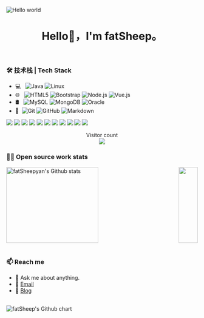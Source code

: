 <br>

<img src="https://raw.githubusercontent.com/sagar-viradiya/sagar-viradiya/master/resources/banner.png" alt="Hello world">

<br>

<h1><center>Hello👋，I'm fatSheep。</center></h1>

[](https://github-widgetbox.vercel.app/api/profile?username=1677883418&data=followers,repositories,stars,commits)

<br>

### 🛠 技术栈 | Tech Stack

- 💻 &#160; ![Java](https://img.shields.io/badge/-Java-333333?style=flat&logo=Java&logoColor=007396)
![Linux](https://img.shields.io/badge/-Linux-333333?style=flat&logo=Linux&logoColor=FCC624)
- 🌐 &#160; ![HTML5](https://img.shields.io/badge/-HTML5-333333?style=flat&logo=HTML5)
![Bootstrap](https://img.shields.io/badge/-Bootstrap-333333?style=flat&logo=bootstrap&logoColor=563D7C)
![Node.js](https://img.shields.io/badge/-Node.js-333333?style=flat&logo=node.js)
![Vue.js](https://img.shields.io/badge/-VueJS-333333?style=flat&logo=Vue.js)
- 🛢 &#160; ![MySQL](https://img.shields.io/badge/-MySQL-333333?style=flat&logo=mysql)
![MongoDB](https://img.shields.io/badge/-MongoDB-333333?style=flat&logo=mongodb)
![Oracle](https://img.shields.io/badge/-Oracle-333333?style=flat&logo=Oracle)
- 🔧 &#160;![Git](https://img.shields.io/badge/-Git-333333?style=flat&logo=git)
![GitHub](https://img.shields.io/badge/-GitHub-333333?style=flat&logo=github)
![Markdown](https://img.shields.io/badge/-Markdown-333333?style=flat&logo=markdown)

 <p>
  <img src="http://views.whatilearened.today/views/github/1677883418/views.svg"/>
  <a href="https://github.com/1677883418/"><img src="https://img.shields.io/github/followers/1677883418?color=%234CC61E&label=GitHub%20Followers%20%3A"/></a>
  <a href="https://github.com/1677883418/"><img src="https://badges.frapsoft.com/os/v2/open-source.svg?v=103"/></a>
  <a href="mailto:zxy167788318@gmail.com"><img src="https://img.shields.io/badge/Ask%20me-anything-1abc9c.svg"/></a>
  <a href="https://cn.vuejs.org/"><img src="https://img.shields.io/badge/Front End-ReactJS-42b883"/></a>
  <a href="https://www.java.com/"><img src="https://img.shields.io/badge/Back End-Java-f55247"/></a>
  <a href="https://mariadb.org/"><img src="https://img.shields.io/badge/Database-Mysql-orange"/></a>
  <a href="https://shields.io/"><img src="https://img.shields.io/badge/badges-awesome-green.svg"/></a>
  <!--<a href="https://www.linkedin.com/in/maitong-yan-a88059148/"><img src="https://img.shields.io/badge/LinkedIn-contact%20me-blue"></a>-->
  <a href="https://blog.lystu.cn"><img src="https://img.shields.io/badge/Blog-LY'Blog-red"></a>
  <img src="https://img.shields.io/website?label=Website%20status%20%3A&url=https://blog.lystu.cn"/>
  <img src="https://wakatime.com/badge/user/04e3f192-51ae-42c4-9648-523f599b5595.svg"/> 
</p>



<p align="center"> 
  Visitor count<br/>
  <img src="https://profile-counter.glitch.me/1677883418/count.svg" />
</p>

<!--
### Languages

![GitHub WidgetBox](https://github-widgetbox.vercel.app/api/skills?languages=java,js,php,html,css,c,cpp,bash,xml,json,yaml,mysql,powershell,markdown)

### Frameworks 

[![GitHub WidgetBox](https://github-widgetbox.vercel.app/api/skills?frameworks=vue,bootstrap)](https://github.com/Jurredr/github-widgetbox)
-->



### 👨‍💻 Open source work stats

<!--
![fatSheepyan's Github stats](https://github-readme-stats.vercel.app/api?username=1677883418&show_icons=true&theme=buefy)
<img align='right' src='https://octodex.github.com/images/hula_loop_octodex03.gif' width='50%"'>
-->

<div style="display: flex; align-items: center; justify-content: space-between; height: 200px;">
<img style="flex-basis: 48%; height: 100%;" src="https://github-readme-stats.vercel.app/api?username=1677883418&amp;show_icons=true&amp;theme=buefy" alt="fatSheepyan's Github stats"/>
<img style="flex-basis: 10%; height: 100%;" src='https://octodex.github.com/images/hula_loop_octodex03.gif' />    
</div>

<br>
<!--
### The Most I used Languages
-->

[//]: # ([![Top Langs]&#40;https://github-readme-stats.vercel.app/api/top-langs/?username=anuraghazra&layout=compact&#41;]&#40;https://github.com/anuraghazra/github-readme-stats&#41;)

### 📫 Reach me 

- 💬 Ask me about anything.
- 📧 <a href="mailto:zxy167788318@gmail.com">Email</a>
- 📖 <a href = "https://blog.lystu.cn">Blog</a>

<br>
<img src="http://ghchart.rshah.org/1677883418" alt="fatSheep's Github chart" />






